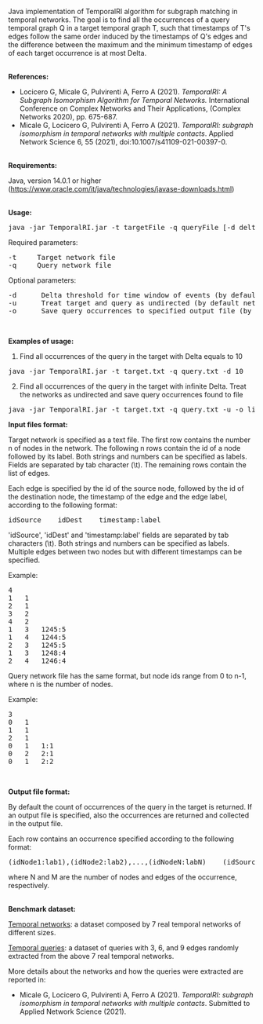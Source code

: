 Java implementation of TemporalRI algorithm for subgraph matching in temporal networks. 
The goal is to find all the occurrences of a query temporal graph Q in a target temporal graph T, such that timestamps of T's edges follow the same order induced by the timestamps of Q's edges and the difference between the maximum and the minimum timestamp of edges of each target occurrence is at most Delta. 
<br/><br/>

<b>References:</b>

- Locicero G, Micale G, Pulvirenti A, Ferro A (2021). <i>TemporalRI: A Subgraph Isomorphism Algorithm for Temporal Networks.</i> International Conference on Complex Networks and Their Applications, (Complex Networks 2020), pp. 675-687.
- Micale G, Locicero G, Pulvirenti A, Ferro A (2021). <i>TemporalRI: subgraph isomorphism in temporal networks with multiple contacts</i>. Applied Network Science 6, 55 (2021), doi:10.1007/s41109-021-00397-0.
<br/><br/>

<b>Requirements:</b>

Java, version 14.0.1 or higher (https://www.oracle.com/it/java/technologies/javase-downloads.html)
<br/><br/>

<b>Usage:</b>

<pre>
java -jar TemporalRI.jar -t targetFile -q queryFile [-d deltaThresh -u -o dumpOccFile]
</pre>

Required parameters:
<pre>
-t     Target network file
-q     Query network file
</pre>

Optional parameters:
<pre>
-d      Delta threshold for time window of events (by default delta is infinite)
-u      Treat target and query as undirected (by default networks are directed)
-o      Save query occurrences to specified output file (by default do not save, just count)
</pre>
<br/>

<b>Examples of usage:</b>

1) Find all occurrences of the query in the target with Delta equals to 10

<pre>
java -jar TemporalRI.jar -t target.txt -q query.txt -d 10
</pre>

2) Find all occurrences of the query in the target with infinite Delta. Treat the networks as undirected and save query occurrences found to file

<pre>
java -jar TemporalRI.jar -t target.txt -q query.txt -u -o listOccurrences.txt
</pre>

<b>Input files format:</b>

Target network is specified as a text file. 
The first row contains the number n of nodes in the network. 
The following n rows contain the id of a node followed by its label. 
Both strings and numbers can be specified as labels. 
Fields are separated by tab character (\t). The remaining rows contain the list of edges.

Each edge is specified by the id of the source node, followed by the id of the destination node, the timestamp of the edge and the edge label, according to the following format:

<pre>
idSource    idDest    timestamp:label
</pre>

'idSource', 'idDest' and 'timestamp:label' fields are separated by tab characters (\t).
Both strings and numbers can be specified as labels.
Multiple edges between two nodes but with different timestamps can be specified.
<br/>

Example:

<pre>
4
1	1
2	1
3	2
4	2
1	3	1245:5
1	4	1244:5
2	3	1245:5
1	3	1248:4
2	4	1246:4
</pre>

Query network file has the same format, but node ids range from 0 to n-1, where n is the number of nodes.
<br/>

Example:

<pre>
3
0	1
1	1
2	1
0	1	1:1
0	2	2:1
0	1	2:2
</pre>
<br/>

<b>Output file format:</b>

By default the count of occurrences of the query in the target is returned.
If an output file is specified, also the occurrences are returned and collected in the output file.

Each row contains an occurrence specified according to the following format:

<pre>
(idNode1:lab1),(idNode2:lab2),...,(idNodeN:labN)    (idSource1,idDest1,timestamp1:lab1),(idSource2,idDest2,timestamp2:lab2),...,(idSourceM,idDestM,timestampM:labM)
</pre>

where N and M are the number of nodes and edges of the occurrence, respectively.
<br/><br/>


<b>Benchmark dataset:</b>

<a href="https://dmiunictit-my.sharepoint.com/:u:/g/personal/gmicale_dmi_unict_it/ETDXZnJqcQhPgsL_2nQafNUBaJI4AU3KGB52g0fGAkMKPg?e=wyp7Xo">Temporal networks</a>: a dataset composed by 7 real temporal networks of different sizes. 

<a href="https://dmiunictit-my.sharepoint.com/:u:/g/personal/gmicale_dmi_unict_it/ERma4KO8QEBPqDTVeXbqQNgBi3ZMRW5ExgVs340vUm32Ug?e=Bu7C3C">Temporal queries</a>: a dataset of queries with 3, 6, and 9 edges randomly extracted from the above 7 real temporal networks.

More details about the networks and how the queries were extracted are reported in:

- Micale G, Locicero G, Pulvirenti A, Ferro A (2021). <i>TemporalRI: subgraph isomorphism in temporal networks with multiple contacts</i>. Submitted to Applied Network Science (2021).
